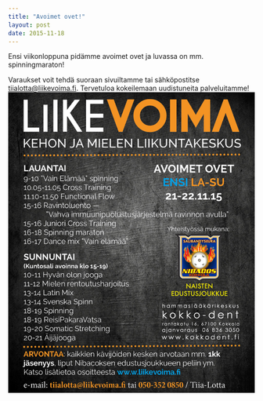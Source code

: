 ```yaml
---
title: "Avoimet ovet!"
layout: post
date: 2015-11-18
---
```

Ensi viikonloppuna pidämme avoimet ovet ja luvassa on mm. spinningmaraton!


Varaukset voit tehdä suoraan sivuiltamme tai sähköpostitse [tiialotta@liikevoima.fi](mailto:tiialotta@liikevoima.fi).
Tervetuloa kokeilemaan uudistuneita palveluitamme!
![spinning-sali](/images/avoimetovet2015v3.jpg)

